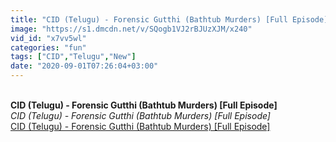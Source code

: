 ```yaml
---
title: "CID (Telugu) - Forensic Gutthi (Bathtub Murders) [Full Episode]"
image: "https://s1.dmcdn.net/v/SQogb1VJ2rBJUzXJM/x240"
vid_id: "x7vv5wl"
categories: "fun"
tags: ["CID","Telugu","New"]
date: "2020-09-01T07:26:04+03:00"
---
```

<br><b>CID (Telugu) - Forensic Gutthi (Bathtub Murders) [Full Episode]</b><br> <i>CID (Telugu) - Forensic Gutthi (Bathtub Murders) [Full Episode]</i><br> <u>CID (Telugu) - Forensic Gutthi (Bathtub Murders) [Full Episode]</u>
